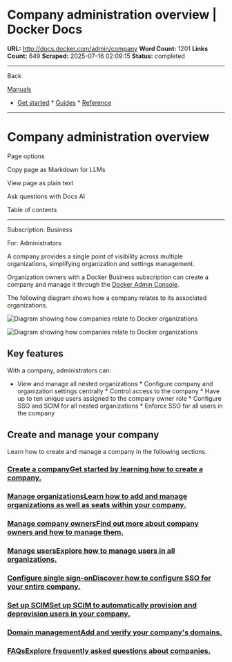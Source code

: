 # Company administration overview | Docker Docs

**URL:** http://docs.docker.com/admin/company
**Word Count:** 1201
**Links Count:** 649
**Scraped:** 2025-07-16 02:09:15
**Status:** completed

---

Back

[Manuals](https://docs.docker.com/manuals/)

  * [Get started](http://docs.docker.com/get-started/)   * [Guides](http://docs.docker.com/guides/)   * [Reference](http://docs.docker.com/reference/)

* * *

# Company administration overview

Page options

Copy page as Markdown for LLMs

View page as plain text

Ask questions with Docs AI

Table of contents

* * *

Subscription: Business

For: Administrators

A company provides a single point of visibility across multiple organizations, simplifying organization and settings management.

Organization owners with a Docker Business subscription can create a company and manage it through the [Docker Admin Console](https://app.docker.com/admin).

The following diagram shows how a company relates to its associated organizations.

![Diagram showing how companies relate to Docker organizations](http://docs.docker.com/admin/images/docker-admin-structure.webp)

![Diagram showing how companies relate to Docker organizations](http://docs.docker.com/admin/images/docker-admin-structure.webp)

## Key features

With a company, administrators can:

  * View and manage all nested organizations   * Configure company and organization settings centrally   * Control access to the company   * Have up to ten unique users assigned to the company owner role   * Configure SSO and SCIM for all nested organizations   * Enforce SSO for all users in the company

## Create and manage your company

Learn how to create and manage a company in the following sections.

### [Create a companyGet started by learning how to create a company.](http://docs.docker.com/admin/company/new-company/)

### [Manage organizationsLearn how to add and manage organizations as well as seats within your company.](http://docs.docker.com/admin/company/organizations/)

### [Manage company ownersFind out more about company owners and how to manage them.](http://docs.docker.com/admin/company/owners/)

### [Manage usersExplore how to manage users in all organizations.](http://docs.docker.com/admin/company/users/)

### [Configure single sign-onDiscover how to configure SSO for your entire company.](http://docs.docker.com/security/for-admins/single-sign-on/)

### [Set up SCIMSet up SCIM to automatically provision and deprovision users in your company.](http://docs.docker.com/security/for-admins/provisioning/scim/)

### [Domain managementAdd and verify your company's domains.](http://docs.docker.com/security/for-admins/domain-management/)

### [FAQsExplore frequently asked questions about companies.](http://docs.docker.com/faq/admin/company-faqs/)